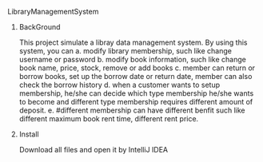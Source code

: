LibraryManagementSystem
1. BackGround
    
    This project simulate a libray data management system.
    By using this system, you can
        a. modify library membership, such like change username or password
        b. modify book information, such like change book name, price, stock, remove or add books
        c. member can return or borrow books, set up the borrow date or return date, member can also check the borrow history
        d. when a customer wants to setup membership, he/she can decide which type membership he/she wants to become and different type membership requires different amount of deposit.
        e. #different membership can have different benfit such like different maximum book rent time, different rent price.
2.  Install

    Download all files and open it by IntelliJ IDEA
